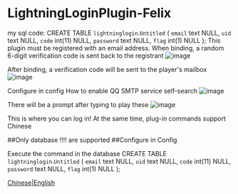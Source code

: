 # LightningLoginPlugin-Felix


my sql code:
CREATE TABLE `lightninglogin`.`Untitled`  (
  `email` text NULL,
  `uid` text NULL,
  `code` int(11) NULL,
  `password` text NULL,
  `flag` int(1) NULL
);
This plugin must be registered with an email address. When binding, a random 6-digit verification code is sent back to the registrant
![image](https://github.com/Felixbors095/LightningLoginPlugin-Felix/assets/88223220/d823f6c1-0de9-4c6c-a5c9-7bcfc478f10f)


After binding, a verification code will be sent to the player's mailbox
![image](https://github.com/Felixbors095/LightningLoginPlugin-Felix/assets/88223220/063e0816-802f-4889-a512-06ab50610c6d)


Configure in config
How to enable QQ SMTP service self-search
![image](https://github.com/Felixbors095/LightningLoginPlugin-Felix/assets/88223220/0995bbbf-ef70-4040-b5ab-99c3050bd736)


There will be a prompt after typing to play these
![image](https://github.com/Felixbors095/LightningLoginPlugin-Felix/assets/88223220/da264412-f98a-4375-9ca3-6933b3bfa011)


This is where you can log in!
At the same time, plug-in commands support Chinese

##Only database !!!! are supported
##Configure in Config


Execute the command in the database
CREATE TABLE `lightninglogin`.`Untitled`  (
  `email` text NULL,
  `uid` text NULL,
  `code` int(11) NULL,
  `password` text NULL,
  `flag` int(1) NULL
);

<a href="https://github.com/Felixbors095/LightningLoginPlugin-Felix/blob/main/README.md">Chinese|English</a>
